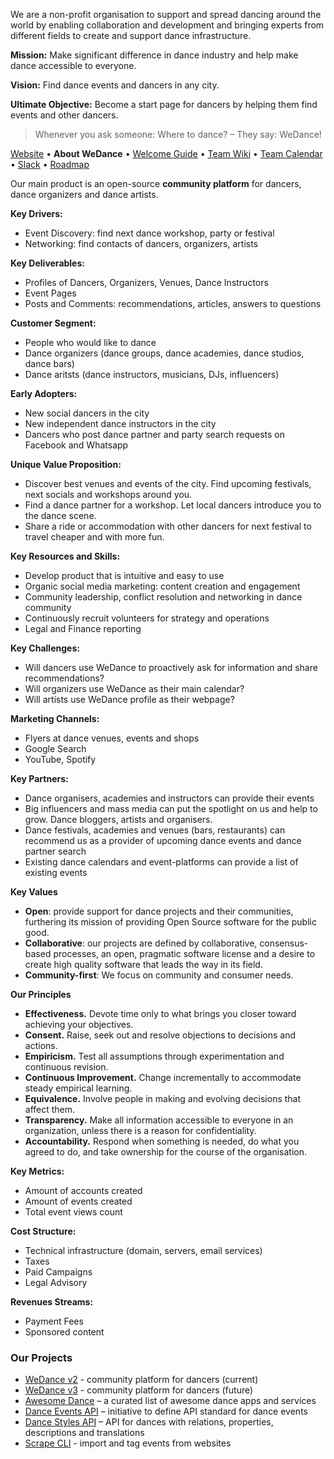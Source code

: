 We are a non-profit organisation to support and spread dancing around the world by enabling collaboration and development and bringing experts from different fields to create and support dance infrastructure.

**Mission:** Make significant difference in dance industry and help make dance accessible to everyone.

**Vision:** Find dance events and dancers in any city.

**Ultimate Objective:** Become a start page for dancers by helping them find events and other dancers.

> Whenever you ask someone: Where to dance? – They say: WeDance!

[Website](https://wedance.vip/) • **About WeDance** • [Welcome Guide](https://github.com/we-dance/platform-v3/issues/49) • [Team Wiki](https://wedance.vip/wiki) • [Team Calendar](https://calendar.google.com/calendar/u/0/embed?src=72i6nvaml23edq36ii3h071u68@group.calendar.google.com) • [Slack](https://wedance.vip/slack) • [Roadmap](https://github.com/we-dance/platform-v3/issues/32)

Our main product is an open-source **community platform** for dancers, dance organizers and dance artists.

**Key Drivers:**
- Event Discovery: find next dance workshop, party or festival
- Networking: find contacts of dancers, organizers, artists

**Key Deliverables:**
- Profiles of Dancers, Organizers, Venues, Dance Instructors
- Event Pages
- Posts and Comments: recommendations, articles, answers to questions

**Customer Segment:**
- People who would like to dance
- Dance organizers (dance groups, dance academies, dance studios, dance bars)
- Dance aritsts (dance instructors, musicians, DJs, influencers)

**Early Adopters:**
- New social dancers in the city
- New independent dance instructors in the city
- Dancers who post dance partner and party search requests on Facebook and Whatsapp

**Unique Value Proposition:**
- Discover best venues and events of the city. Find upcoming festivals, next socials and workshops around you.
- Find a dance partner for a workshop. Let local dancers introduce you to the dance scene.
- Share a ride or accommodation with other dancers for next festival to travel cheaper and with more fun.

**Key Resources and Skills:**
- Develop product that is intuitive and easy to use
- Organic social media marketing: content creation and engagement
- Community leadership, conflict resolution and networking in dance community
- Continuously recruit volunteers for strategy and operations
- Legal and Finance reporting

**Key Challenges:**
- Will dancers use WeDance to proactively ask for information and share recommendations?
- Will organizers use WeDance as their main calendar?
- Will artists use WeDance profile as their webpage?

**Marketing Channels:**
- Flyers at dance venues, events and shops
- Google Search
- YouTube, Spotify

**Key Partners:**
- Dance organisers, academies and instructors can provide their events
- Big influencers and mass media can put the spotlight on us and help to grow. Dance bloggers, artists and organisers.
- Dance festivals, academies and venues (bars, restaurants) can recommend us as a provider of upcoming dance events and dance partner search
- Existing dance calendars and event-platforms can provide a list of existing events

**Key Values**
- **Open**: provide support for dance projects and their communities, furthering its mission of providing Open Source software for the public good.
- **Collaborative**: our projects are defined by collaborative, consensus-based processes, an open, pragmatic software license and a desire to create high quality software that leads the way in its field.
- **Community-first**: We focus on community and consumer needs.

**Our Principles**
- **Effectiveness.** Devote time only to what brings you closer toward achieving your objectives.
- **Consent.** Raise, seek out and resolve objections to decisions and actions.
- **Empiricism.** Test all assumptions through experimentation and continuous revision.
- **Continuous Improvement.** Change incrementally to accommodate steady empirical learning.
- **Equivalence.** Involve people in making and evolving decisions that affect them.
- **Transparency.** Make all information accessible to everyone in an organization, unless there is a reason for confidentiality.
- **Accountability.** Respond when something is needed, do what you agreed to do, and take ownership for the course of the organisation.

**Key Metrics:**
- Amount of accounts created
- Amount of events created
- Total event views count

**Cost Structure:**
- Technical infrastructure (domain, servers, email services)
- Taxes
- Paid Campaigns
- Legal Advisory

**Revenues Streams:**
- Payment Fees
- Sponsored content

### Our Projects
- [WeDance v2](https://github.com/we-dance/platform) - community platform for dancers (current)
- [WeDance v3](https://github.com/we-dance/platform-v3) - community platform for dancers (future)
- [Awesome Dance](https://github.com/we-dance/awesome-dance) – a curated list of awesome dance apps and services
- [Dance Events API](https://github.com/we-dance/foundation/issues/3) – initiative to define API standard for dance events
- [Dance Styles API](https://github.com/we-dance/dance-styles) – API for dances with relations, properties, descriptions and translations
- [Scrape CLI](https://github.com/we-dance/scrape-cli) - import and tag events from websites

